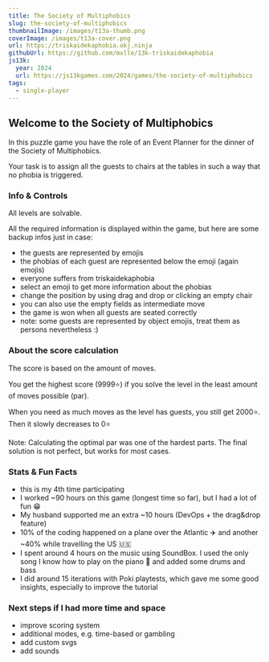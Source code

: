 ```yaml
---
title: The Society of Multiphobics
slug: the-society-of-multiphobics
thumbnailImage: /images/t13a-thumb.png
coverImage: /images/t13a-cover.png
url: https://triskaidekaphobia.okj.ninja
githubUrl: https://github.com/mxlle/13k-triskaidekaphobia
js13k:
  year: 2024
  url: https://js13kgames.com/2024/games/the-society-of-multiphobics
tags:
  - single-player
---
```


## Welcome to the Society of Multiphobics

In this puzzle game you have the role of an Event Planner for the dinner of the Society of Multiphobics.

Your task is to assign all the guests to chairs at the tables in such a way that no phobia is triggered.

### Info & Controls

All levels are solvable.

All the required information is displayed within the game, but here are some backup infos just in case:

- the guests are represented by emojis
- the phobias of each guest are represented below the emoji (again emojis)
- everyone suffers from triskaidekaphobia
- select an emoji to get more information about the phobias
- change the position by using drag and drop or clicking an empty chair
- you can also use the empty fields as intermediate move
- the game is won when all guests are seated correctly
- note: some guests are represented by object emojis, treat them as persons nevertheless :)

### About the score calculation

The score is based on the amount of moves.

You get the highest score (9999⭐️) if you solve the level in the least amount of moves possible (par).

When you need as much moves as the level has guests, you still get 2000⭐️. Then it slowly decreases to 0⭐️

Note: Calculating the optimal par was one of the hardest parts. The final solution is not perfect, but works for most cases.

### Stats & Fun Facts

- this is my 4th time participating
- I worked ~90 hours on this game (longest time so far), but I had a lot of fun 😁
- My husband supported me an extra ~10 hours (DevOps + the drag&drop feature)
- 10% of the coding happened on a plane over the Atlantic ✈️ and another ~40% while travelling the US 🇺🇸
- I spent around 4 hours on the music using SoundBox. I used the only song I know how to play on the piano 🎹 and added some drums and bass
- I did around 15 iterations with Poki playtests, which gave me some good insights, especially to improve the tutorial

### Next steps if I had more time and space

- improve scoring system
- additional modes, e.g. time-based or gambling
- add custom svgs
- add sounds
